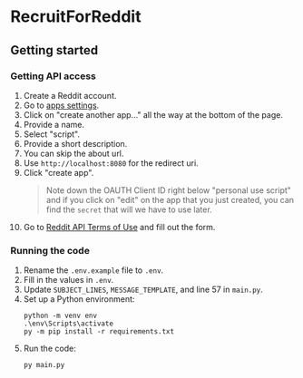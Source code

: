 # RecruitForReddit

## Getting started

### Getting API access

1. Create a Reddit account.
1. Go to [apps settings](https://www.reddit.com/prefs/apps).
1. Click on "create another app..." all the way at the bottom of the page.
1. Provide a name.
1. Select "script".
1. Provide a short description.
1. You can skip the about url.
1. Use `http://localhost:8080` for the redirect uri.
1. Click "create app".
   > Note down the OAUTH Client ID right below "personal use script" and if you click on "edit" on the app that you just created, you can find the `secret` that will we have to use later.
1. Go to [Reddit API Terms of Use](https://docs.google.com/forms/d/e/1FAIpQLSezNdDNK1-P8mspSbmtC2r86Ee9ZRbC66u929cG2GX0T9UMyw/viewform) and fill out the form.

### Running the code

1. Rename the `.env.example` file to `.env`.
1. Fill in the values in `.env`.
1. Update `SUBJECT_LINES`, `MESSAGE_TEMPLATE`, and line 57 in `main.py`.
1. Set up a Python environment:
   ```
   python -m venv env
   .\env\Scripts\activate
   py -m pip install -r requirements.txt
   ```
1. Run the code:
   ```
   py main.py
   ```